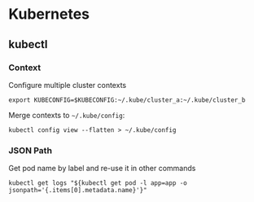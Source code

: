 # Kubernetes
## kubectl
### Context
Configure multiple cluster contexts

    export KUBECONFIG=$KUBECONFIG:~/.kube/cluster_a:~/.kube/cluster_b

Merge contexts to `~/.kube/config`:

    kubectl config view --flatten > ~/.kube/config

### JSON Path
Get pod name by label and re-use it in other commands

    kubectl get logs "${kubectl get pod -l app=app -o jsonpath='{.items[0].metadata.name}'}"
    
